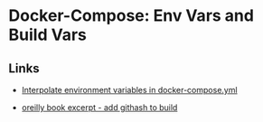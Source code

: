 # Docker-Compose: Env Vars and Build Vars


## Links

*  [Interpolate environment variables in docker-compose.yml](https://github.com/docker/compose/issues/1377)

*  [oreilly book excerpt - add githash to build](https://books.google.de/books?id=wpYpCwAAQBAJ&pg=PA130&lpg=PA130&dq=docker-compose+git+hash&source=bl&ots=QfL9tOo-8N&sig=PY8hf9oRon_k6OYwgVZe66q1c2s&hl=de&sa=X&ved=0ahUKEwiioO_u8rnPAhXDPxQKHSj-DK4Q6AEIPzAE#v=onepage&q=docker-compose%20git%20hash&f=false)



